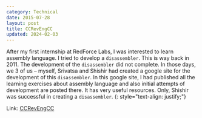 ```yaml
---
category: Technical
date: 2015-07-28
layout: post
title: CCRevEngCC
updated: 2024-02-03
---
```


After my first internship at RedForce Labs, I was interested to learn assembly language. I tried to develop a `disassembler`. This is way back in 2011. The development of the `disassembler` did not complete. In those days, we 3 of us – myself, Srivatsa and Shishir had created a google site for the development of this `disassembler`. In this google site, I had published all the learning exercises about assembly language and also initial attempts of development are posted there. It has very useful resources. Only, Shishir was successful in creating a `disassembler`. 
{: style="text-align: justify;"}

Link: [CCRevEngCC](https://sites.google.com/site/ccrevengcc/)